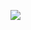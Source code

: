 ![](https://raw.githubusercontent.com/your-github-username/cf-stats/main/output/light_card.svg#gh-dark-mode-only)
